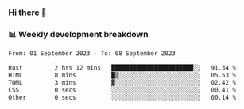 ### Hi there 👋

### 📊 Weekly development breakdown
<!--START_SECTION:waka-->

```txt
From: 01 September 2023 - To: 08 September 2023

Rust         2 hrs 12 mins   ███████████████████████░░   91.34 %
HTML         8 mins          █▒░░░░░░░░░░░░░░░░░░░░░░░   05.53 %
TOML         3 mins          ▓░░░░░░░░░░░░░░░░░░░░░░░░   02.42 %
CSS          0 secs          ░░░░░░░░░░░░░░░░░░░░░░░░░   00.41 %
Other        0 secs          ░░░░░░░░░░░░░░░░░░░░░░░░░   00.14 %
```

<!--END_SECTION:waka-->
